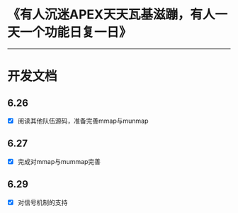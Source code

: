 # **《有人沉迷APEX天天瓦基滋蹦，有人一天一个功能日复一日》**
___

# 开发文档

## 6.26

- [x] 阅读其他队伍源码，准备完善mmap与munmap

## 6.27

- [x] 完成对mmap与mummap完善

## 6.29

- [x] 对信号机制的支持